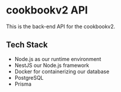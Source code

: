 # cookbookv2 API
This is the back-end API for the cookbookv2.

## Tech Stack
- Node.js as our runtime environment
- NestJS our Node.js framework
- Docker for containerizing our database
- PostgreSQL
- Prisma